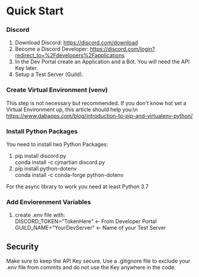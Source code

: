 # Quick Start

### Discord
1. Download Discord:
https://discord.com/download
2. Become a Discord Developer:
https://discord.com/login?redirect_to=%2Fdevelopers%2Fapplications
3. In the Dev Portal create an Application and a Bot. You will need the API Key later.
4. Setup a Test Server (Guild).

### Create Virtual Environment (venv)
This step is not necessary but recommended. If you don't know hot set a Virtual Environment up, this article should help you:\n
https://www.dabapps.com/blog/introduction-to-pip-and-virtualenv-python/

### Install Python Packages
You need to install two Python Packages:
1.  pip install discord.py <br>
    conda install -c cjmartian discord.py
2.  pip install python-dotenv <br>
    conda install -c conda-forge python-dotenv

For the async library to work you need at least Python 3.7

### Add Enviorenment Variables
1. create .env file with: <br>
DISCORD_TOKEN="TokenHere"  <- From Developer Portal <br>
GUILD_NAME="YourDevServer"  <- Name of your Test Server <br>

## Security
Make sure to keep the API Key secure. Use a .gitignore file to exclude your .env file from commits and do not use the Key anywhere in the code.
